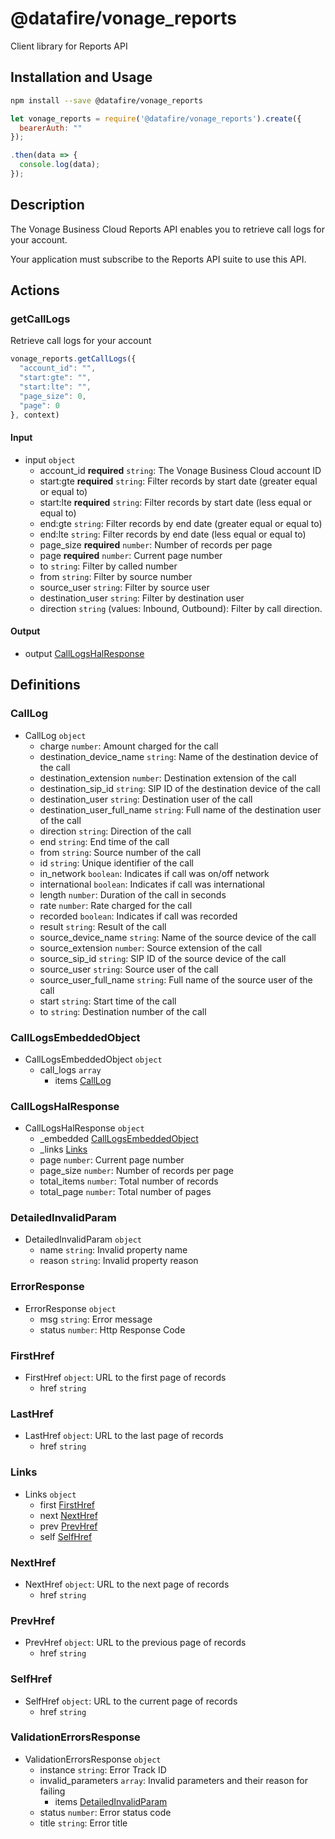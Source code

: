 # @datafire/vonage_reports

Client library for Reports API

## Installation and Usage
```bash
npm install --save @datafire/vonage_reports
```
```js
let vonage_reports = require('@datafire/vonage_reports').create({
  bearerAuth: ""
});

.then(data => {
  console.log(data);
});
```

## Description

The Vonage Business Cloud Reports API enables you to retrieve call logs for your account.

Your application must subscribe to the Reports API suite to use this API.


## Actions

### getCallLogs
Retrieve call logs for your account


```js
vonage_reports.getCallLogs({
  "account_id": "",
  "start:gte": "",
  "start:lte": "",
  "page_size": 0,
  "page": 0
}, context)
```

#### Input
* input `object`
  * account_id **required** `string`: The Vonage Business Cloud account ID
  * start:gte **required** `string`: Filter records by start date (greater equal or equal to)
  * start:lte **required** `string`: Filter records by start date (less equal or equal to)
  * end:gte `string`: Filter records by end date (greater equal or equal to)
  * end:lte `string`: Filter records by end date (less equal or equal to)
  * page_size **required** `number`: Number of records per page
  * page **required** `number`: Current page number
  * to `string`: Filter by called number
  * from `string`: Filter by source number
  * source_user `string`: Filter by source user
  * destination_user `string`: Filter by destination user
  * direction `string` (values: Inbound, Outbound): Filter by call direction.

#### Output
* output [CallLogsHalResponse](#calllogshalresponse)



## Definitions

### CallLog
* CallLog `object`
  * charge `number`: Amount charged for the call
  * destination_device_name `string`: Name of the destination device of the call
  * destination_extension `number`: Destination extension of the call
  * destination_sip_id `string`: SIP ID of the destination device of the call
  * destination_user `string`: Destination user of the call
  * destination_user_full_name `string`: Full name of the destination user of the call
  * direction `string`: Direction of the call
  * end `string`: End time of the call
  * from `string`: Source number of the call
  * id `string`: Unique identifier of the call
  * in_network `boolean`: Indicates if call was on/off network
  * international `boolean`: Indicates if call was international
  * length `number`: Duration of the call in seconds
  * rate `number`: Rate charged for the call
  * recorded `boolean`: Indicates if call was recorded
  * result `string`: Result of the call
  * source_device_name `string`: Name of the source device of the call
  * source_extension `number`: Source extension of the call
  * source_sip_id `string`: SIP ID of the source device of the call
  * source_user `string`: Source user of the call
  * source_user_full_name `string`: Full name of the source user of the call
  * start `string`: Start time of the call
  * to `string`: Destination number of the call

### CallLogsEmbeddedObject
* CallLogsEmbeddedObject `object`
  * call_logs `array`
    * items [CallLog](#calllog)

### CallLogsHalResponse
* CallLogsHalResponse `object`
  * _embedded [CallLogsEmbeddedObject](#calllogsembeddedobject)
  * _links [Links](#links)
  * page `number`: Current page number
  * page_size `number`: Number of records per page
  * total_items `number`: Total number of records
  * total_page `number`: Total number of pages

### DetailedInvalidParam
* DetailedInvalidParam `object`
  * name `string`: Invalid property name
  * reason `string`: Invalid property reason

### ErrorResponse
* ErrorResponse `object`
  * msg `string`: Error message
  * status `number`: Http Response Code

### FirstHref
* FirstHref `object`: URL to the first page of records
  * href `string`

### LastHref
* LastHref `object`: URL to the last page of records
  * href `string`

### Links
* Links `object`
  * first [FirstHref](#firsthref)
  * next [NextHref](#nexthref)
  * prev [PrevHref](#prevhref)
  * self [SelfHref](#selfhref)

### NextHref
* NextHref `object`: URL to the next page of records
  * href `string`

### PrevHref
* PrevHref `object`: URL to the previous page of records
  * href `string`

### SelfHref
* SelfHref `object`: URL to the current page of records
  * href `string`

### ValidationErrorsResponse
* ValidationErrorsResponse `object`
  * instance `string`: Error Track ID
  * invalid_parameters `array`: Invalid parameters and their reason for failing
    * items [DetailedInvalidParam](#detailedinvalidparam)
  * status `number`: Error status code
  * title `string`: Error title


